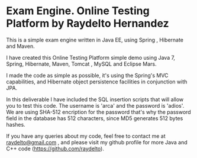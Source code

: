 # Exam Engine. Online Testing Platform by Raydelto Hernandez
 
This is a simple exam engine written in Java EE, using Spring  , Hibernate and Maven. 
 
I have created this Online Testing Platform simple demo using Java 7, Spring, Hibernate, Maven, Tomcat , MySQL and Eclipse Mars.

I made the code as simple as possible, it's using the Spring's MVC capabilities, and Hibernate object persistence facilities in conjunction with JPA.

In this deliverable I have included the SQL insertion scripts that will allow you to test this code. The username is 'arca' and the password is 'adios'. We are using  SHA-512
encription for the password that's why the password field in the database has 512 characters, since MD5 generates 512 bytes hashes.

If you have any queries about my code, feel free to contact me at raydelto@gmail.com , and please visit my github profile for more Java and C++ code (https://github.com/raydelto).
 
